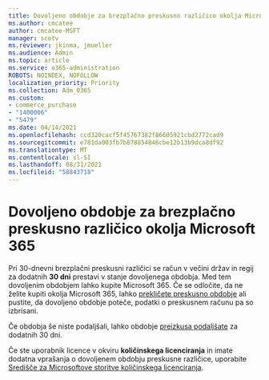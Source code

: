 ```yaml
---
title: Dovoljeno obdobje za brezplačno preskusno različico okolja Microsoft 365
ms.author: cmcatee
author: cmcatee-MSFT
manager: scotv
ms.reviewer: jkinma, jmueller
ms.audience: Admin
ms.topic: article
ms.service: o365-administration
ROBOTS: NOINDEX, NOFOLLOW
localization_priority: Priority
ms.collection: Adm_O365
ms.custom:
- commerce_purchase
- "1400006"
- "5479"
ms.date: 04/14/2021
ms.openlocfilehash: ccd320cacf5f45767382f86605921cbd2772cad9
ms.sourcegitcommit: e781da003fb7b878854846cbe12b13b9dca8df92
ms.translationtype: MT
ms.contentlocale: sl-SI
ms.lasthandoff: 08/31/2021
ms.locfileid: "58843718"
---
```

# <a name="grace-period-for-microsoft-365-free-trial"></a>Dovoljeno obdobje za brezplačno preskusno različico okolja Microsoft 365

Pri 30-dnevni brezplačni preskusni različici se račun v večini držav in regij za dodatnih **30 dni** prestavi v stanje dovoljenega obdobja. Med tem dovoljenim obdobjem lahko kupite Microsoft 365. Če se odločite, da ne želite kupiti okolja Microsoft 365, lahko [prekličete preskusno obdobje](https://docs.microsoft.com/microsoft-365/commerce/subscriptions/cancel-your-subscription?view=o365-worldwide) ali pustite, da dovoljeno obdobje poteče, podatki o preskusnem računu pa so izbrisani.

Če obdobja še niste podaljšali, lahko obdobje [preizkusa podaljšate](https://docs.microsoft.com/microsoft-365/commerce/extend-your-trial) za dodatnih 30 dni.

Če ste uporabnik licence v okviru **količinskega licenciranja** in imate dodatna vprašanja o dovoljenem obdobju preskusne različice, uporabite [Središče za Microsoftove storitve količinskega licenciranja](https://support.microsoft.com/help/4471406/how-to-contact-the-microsoft-volume-licensing-service-center).
